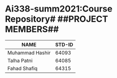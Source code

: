 # Ai338-summ2021:Course Repository# ##PROJECT MEMBERS##

|      NAME        |  STD-ID  |
| ---------------- | -------- |
| Muhammad Hashir  |   64093  |
| Talha Patni      |   64085  |
| Fahad Shafiq     |   64315  |
